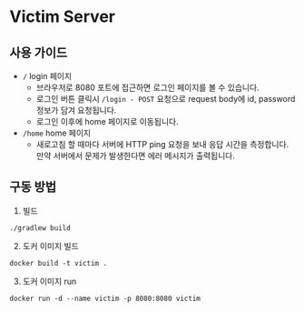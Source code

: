 # Victim Server

## 사용 가이드

- `/` login 페이지
  - 브라우저로 8080 포트에 접근하면 로그인 페이지를 볼 수 있습니다.
  - 로그인 버튼 클릭시 `/login - POST` 요청으로 request body에 id, password 정보가 담겨 요청됩니다.
  - 로그인 이후에 home 페이지로 이동됩니다.
- `/home` home 페이지
  - 새로고침 할 때마다 서버에 HTTP ping 요청을 보내 응답 시간을 측정합니다. 만약 서버에서 문제가 발생한다면 에러 메시지가 출력됩니다. 

## 구동 방법


1. 빌드
```shell
./gradlew build
```

2. 도커 이미지 빌드
```shell
docker build -t victim . 
```

3. 도커 이미지 run
```shell
docker run -d --name victim -p 8080:8080 victim
```